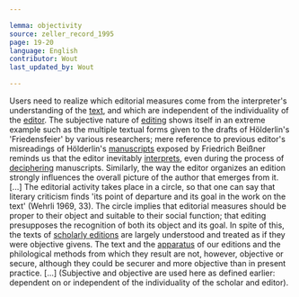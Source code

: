 ```yaml
---

lemma: objectivity
source: zeller_record_1995
page: 19-20
language: English
contributor: Wout
last_updated_by: Wout

---
```


Users need to realize which editorial measures come from the interpreter's understanding of the [text](text.html), and which are independent of the individuality of the [editor](editorScholarly.html). The subjective nature of [editing](editingScholarly.html) shows itself in an extreme example such as the multiple textual forms given to the drafts of Hölderlin's 'Friedensfeier' by various researchers; mere reference to previous editor's misreadings of Hölderlin's [manuscripts](manuscript.html) exposed by Friedrich Beißner reminds us that the editor inevitably [interprets](interpretation.html), even during the process of [deciphering](deciphering.html) manuscripts. Similarly, the way the editor organizes an edition strongly influences the overall picture of the author that emerges from it. [...] The editorial activity takes place in a circle, so that one can say that literary criticism finds 'its point of departure and its goal in the work on the text' (Wehrli 1969, 33). The circle implies that editorial measures should be proper to their object and suitable to their social function; that editing presupposes the recognition of both its object and its goal. In spite of this, the texts of [scholarly editions](editionScholarly.html) are largely understood and treated as if they were objective givens. The text and the [apparatus](apparatusCritical.html) of our editions and the philological methods from which they result are not, however, objective or secure, although they could be securer and more objective than in present practice. [...] (Subjective and objective are used here as defined earlier: dependent on or independent of the individuality of the scholar and editor).
